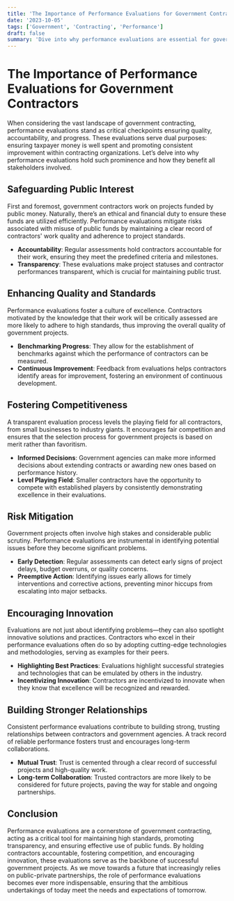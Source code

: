 ```yaml
---
title: 'The Importance of Performance Evaluations for Government Contractors'
date: '2023-10-05'
tags: ['Government', 'Contracting', 'Performance']
draft: false
summary: 'Dive into why performance evaluations are essential for government contractors, ensuring quality, accountability, and progress in public projects.'
---
```


# The Importance of Performance Evaluations for Government Contractors

When considering the vast landscape of government contracting, performance evaluations stand as critical checkpoints ensuring quality, accountability, and progress. These evaluations serve dual purposes: ensuring taxpayer money is well spent and promoting consistent improvement within contracting organizations. Let’s delve into why performance evaluations hold such prominence and how they benefit all stakeholders involved.

## Safeguarding Public Interest

First and foremost, government contractors work on projects funded by public money. Naturally, there’s an ethical and financial duty to ensure these funds are utilized efficiently. Performance evaluations mitigate risks associated with misuse of public funds by maintaining a clear record of contractors' work quality and adherence to project standards.

- **Accountability**: Regular assessments hold contractors accountable for their work, ensuring they meet the predefined criteria and milestones.
- **Transparency**: These evaluations make project statuses and contractor performances transparent, which is crucial for maintaining public trust.

## Enhancing Quality and Standards

Performance evaluations foster a culture of excellence. Contractors motivated by the knowledge that their work will be critically assessed are more likely to adhere to high standards, thus improving the overall quality of government projects.

- **Benchmarking Progress**: They allow for the establishment of benchmarks against which the performance of contractors can be measured.
- **Continuous Improvement**: Feedback from evaluations helps contractors identify areas for improvement, fostering an environment of continuous development.

## Fostering Competitiveness

A transparent evaluation process levels the playing field for all contractors, from small businesses to industry giants. It encourages fair competition and ensures that the selection process for government projects is based on merit rather than favoritism.

- **Informed Decisions**: Government agencies can make more informed decisions about extending contracts or awarding new ones based on performance history.
- **Level Playing Field**: Smaller contractors have the opportunity to compete with established players by consistently demonstrating excellence in their evaluations.

## Risk Mitigation

Government projects often involve high stakes and considerable public scrutiny. Performance evaluations are instrumental in identifying potential issues before they become significant problems.

- **Early Detection**: Regular assessments can detect early signs of project delays, budget overruns, or quality concerns.
- **Preemptive Action**: Identifying issues early allows for timely interventions and corrective actions, preventing minor hiccups from escalating into major setbacks.

## Encouraging Innovation

Evaluations are not just about identifying problems—they can also spotlight innovative solutions and practices. Contractors who excel in their performance evaluations often do so by adopting cutting-edge technologies and methodologies, serving as examples for their peers.

- **Highlighting Best Practices**: Evaluations highlight successful strategies and technologies that can be emulated by others in the industry.
- **Incentivizing Innovation**: Contractors are incentivized to innovate when they know that excellence will be recognized and rewarded.

## Building Stronger Relationships

Consistent performance evaluations contribute to building strong, trusting relationships between contractors and government agencies. A track record of reliable performance fosters trust and encourages long-term collaborations.

- **Mutual Trust**: Trust is cemented through a clear record of successful projects and high-quality work.
- **Long-term Collaboration**: Trusted contractors are more likely to be considered for future projects, paving the way for stable and ongoing partnerships.

## Conclusion

Performance evaluations are a cornerstone of government contracting, acting as a critical tool for maintaining high standards, promoting transparency, and ensuring effective use of public funds. By holding contractors accountable, fostering competition, and encouraging innovation, these evaluations serve as the backbone of successful government projects. As we move towards a future that increasingly relies on public-private partnerships, the role of performance evaluations becomes ever more indispensable, ensuring that the ambitious undertakings of today meet the needs and expectations of tomorrow.